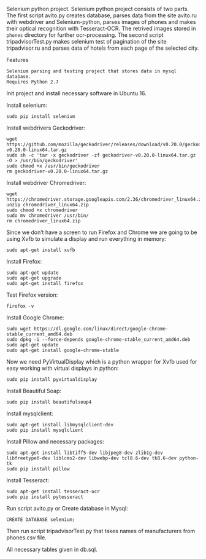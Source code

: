 Selenium python project.
Selenium python project consists of two parts. The first script avito.py creates database, parses data from the site avito.ru with webdriver and Selenium-python, parses images of phones and makes their optical recognition with Tesseract-OCR. The retrived images stored in `phones` directory for further ocr-processing. The second script tripadvisorTest.py makes selenium test of pagination of the site tripadvisor.ru and parses data of hotels from each page of the selected city.

Features

    Selenium parsing and testing project that stores data in mysql database. 
    Requires Python 2.7

Init project and install necessary software in Ubuntu 16. 

Install selenium:

	sudo pip install selenium


Install webdrivers Geckodriver:

	wget https://github.com/mozilla/geckodriver/releases/download/v0.20.0/geckodriver-v0.20.0-linux64.tar.gz
	sudo sh -c 'tar -x geckodriver -zf geckodriver-v0.20.0-linux64.tar.gz -O > /usr/bin/geckodriver'
	sudo chmod +x /usr/bin/geckodriver
	rm geckodriver-v0.20.0-linux64.tar.gz


Install webdriver Chromedriver:

	wget https://chromedriver.storage.googleapis.com/2.36/chromedriver_linux64.zip
	unzip chromedriver_linux64.zip
	sudo chmod +x chromedriver
	sudo mv chromedriver /usr/bin/
	rm chromedriver_linux64.zip


Since we don’t have a screen to run Firefox and Chrome we are going to be using Xvfb to simulate a display and run everything in memory:

	sudo apt-get install xvfb


Install Firefox:

	sudo apt-get update
	sudo apt-get upgrade
	sudo apt-get install firefox

Test Firefox version:

	firefox -v


Install Google Chrome:

	sudo wget https://dl.google.com/linux/direct/google-chrome-stable_current_amd64.deb
	sudo dpkg -i --force-depends google-chrome-stable_current_amd64.deb
	sudo apt-get update
	sudo apt-get install google-chrome-stable



Now we need PyVirtualDisplay which is a python wrapper for Xvfb used for easy working with virtual displays in python:

	sudo pip install pyvirtualdisplay



Install Beautiful Soap:

	sudo pip install beautifulsoup4



Install mysqlclient:

	sudo apt-get install libmysqlclient-dev
	sudo pip install mysqlclient



Install Pillow and necessary packages:

	sudo apt-get install libtiff5-dev libjpeg8-dev zlib1g-dev libfreetype6-dev liblcms2-dev libwebp-dev tcl8.6-dev tk8.6-dev python-tk
	sudo pip install pillow



Install Tesseract:

	sudo apt-get install tesseract-ocr
	sudo pip install pytesseract



Run script avito.py or Create database in Mysql:

    CREATE DATABASE selenium;



Then run script tripadvisorTest.py that takes names of manufacturers from phones.csv file.

All necessary tables given in db.sql.
